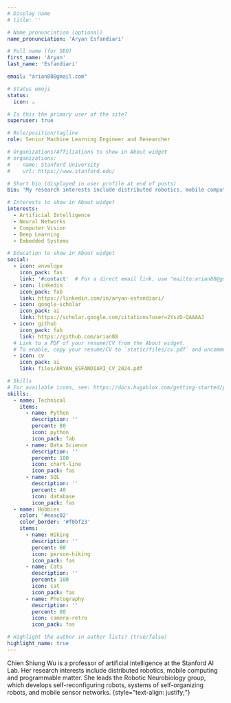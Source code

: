 ```yaml
---
# Display name
# title: ''

# Name pronunciation (optional)
name_pronunciation: 'Aryan Esfandiari'

# Full name (for SEO)
first_name: 'Aryan'
last_name: 'Esfandiari'

email: "arian88@gmail.com"

# Status emoji
status:
  icon: ☕️

# Is this the primary user of the site?
superuser: true

# Role/position/tagline
role: Senior Machine Learning Engineer and Researcher

# Organizations/Affiliations to show in About widget
# organizations:
#  - name: Stanford University
#    url: https://www.stanford.edu/

# Short bio (displayed in user profile at end of posts)
bio: 'My research interests include distributed robotics, mobile computing and programmable matter.'

# Interests to show in About widget
interests:
  - Artificial Intelligence
  - Neural Networks
  - Computer Vision
  - Deep Learning
  - Embedded Systems

# Education to show in About widget
social:
  - icon: envelope
    icon_pack: fas
    link: '#contact'  # For a direct email link, use "mailto:arian88@gmail.com".
  - icon: linkedin
    icon_pack: fab
    link: https://linkedin.com/in/aryan-esfandiari/
  - icon: google-scholar
    icon_pack: ai
    link: https://scholar.google.com/citations?user=2YszD-QAAAAJ
  - icon: github
    icon_pack: fab
    link: https://github.com/arian88
  # Link to a PDF of your resume/CV from the About widget.
  # To enable, copy your resume/CV to `static/files/cv.pdf` and uncomment the lines below.
  - icon: cv
    icon_pack: ai
    link: files/ARYAN_ESFANDIARI_CV_2024.pdf

# Skills
# For available icons, see: https://docs.hugoblox.com/getting-started/page-builder/#icons
skills:
  - name: Technical
    items:
      - name: Python
        description: ''
        percent: 80
        icon: python
        icon_pack: fab
      - name: Data Science
        description: ''
        percent: 100
        icon: chart-line
        icon_pack: fas
      - name: SQL
        description: ''
        percent: 40
        icon: database
        icon_pack: fas
  - name: Hobbies
    color: '#eeac02'
    color_border: '#f0bf23'
    items:
      - name: Hiking
        description: ''
        percent: 60
        icon: person-hiking
        icon_pack: fas
      - name: Cats
        description: ''
        percent: 100
        icon: cat
        icon_pack: fas
      - name: Photography
        description: ''
        percent: 80
        icon: camera-retro
        icon_pack: fas

# Highlight the author in author lists? (true/false)
highlight_name: true
---
```


Chien Shiung Wu is a professor of artificial intelligence at the Stanford AI Lab. Her research interests include distributed robotics, mobile computing and programmable matter. She leads the Robotic Neurobiology group, which develops self-reconfiguring robots, systems of self-organizing robots, and mobile sensor networks.
{style="text-align: justify;"}
